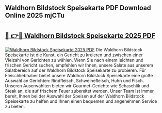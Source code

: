 ## Waldhorn Bildstock Speisekarte PDF Download Online 2025 mjCTu

# <h2><a href="http://gc7qqr.nevu.top/?p=Waldhorn+Bildstock+Speisekarte">🔗 👉🔴 Waldhorn Bildstock Speisekarte 2025 PDF</a></h2>

[![Waldhorn Bildstock Speisekarte 2025 PDF](https://i.imgur.com/dBaPXMq.png)](http://gc7qqr.nevu.top/?p=Waldhorn+Bildstock+Speisekarte)
Die Waldhorn Bildstock Speisekarte ist die Kunst, ein Gericht zu kreieren und zwischen einer Vielzahl von Gerichten zu wählen. Wenn Sie nach einem leichten und frischen Gericht suchen, empfehlen wir Ihnen, unsere Salate aus unserem Salatbereich auf der Waldhorn Bildstock Speisekarte zu probieren. Für Fleischliebhaber bietet unsere Waldhorn Bildstock Speisekarte eine große Auswahl an Gerichten: Rindfleisch, Schweinefleisch, Huhn und Fisch. Unseren Auserwählten bieten wir Gourmet-Gerichte wie Schaschlik und Steak an, die auf frischem Feuer zubereitet werden. Unser Team ist immer bereit, Ihnen bei der Auswahl der Speisen auf der Waldhorn Bildstock Speisekarte zu helfen und Ihnen einen bequemen und angenehmen Service zu bieten.
